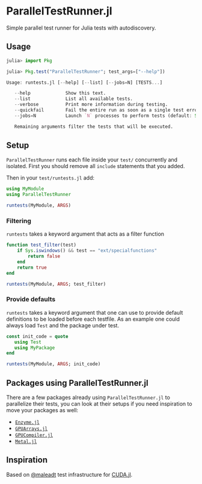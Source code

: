 # ParallelTestRunner.jl

Simple parallel test runner for Julia tests with autodiscovery.

## Usage

```julia
julia> import Pkg

julia> Pkg.test("ParallelTestRunner"; test_args=["--help"])

Usage: runtests.jl [--help] [--list] [--jobs=N] [TESTS...]

   --help             Show this text.
   --list             List all available tests.
   --verbose          Print more information during testing.
   --quickfail        Fail the entire run as soon as a single test errored.
   --jobs=N           Launch `N` processes to perform tests (default: Sys.CPU_THREADS).

   Remaining arguments filter the tests that will be executed.
```

## Setup

`ParallelTestRunner` runs each file inside your `test/` concurrently and isolated.
First you should remove all `include` statements that you added.

Then in your `test/runtests.jl` add:

```julia
using MyModule
using ParallelTestRunner

runtests(MyModule, ARGS)
```

### Filtering

`runtests` takes a keyword argument that acts as a filter function

```julia
function test_filter(test)
    if Sys.iswindows() && test == "ext/specialfunctions"
        return false
    end
    return true
end

runtests(MyModule, ARGS; test_filter)
```

### Provide defaults

`runtests` takes a keyword argument that one can use to provide default definitions to be loaded before each testfile.
As an example one could always load `Test` and the package under test.

```julia
const init_code = quote
   using Test
   using MyPackage
end

runtests(MyModule, ARGS; init_code)
```

## Packages using ParallelTestRunner.jl

There are a few packages already using `ParallelTestRunner.jl` to parallelize their tests, you can look at their setups if you need inspiration to move your packages as well:

* [`Enzyme.jl`](https://github.com/EnzymeAD/Enzyme.jl/blob/main/test/runtests.jl)
* [`GPUArrays.jl`](https://github.com/JuliaGPU/GPUArrays.jl/blob/master/test/runtests.jl)
* [`GPUCompiler.jl`](https://github.com/JuliaGPU/GPUCompiler.jl/blob/master/test/runtests.jl)
* [`Metal.jl`](https://github.com/JuliaGPU/Metal.jl/blob/main/test/runtests.jl)

## Inspiration
Based on [@maleadt](https://github.com/maleadt) test infrastructure for [CUDA.jl](https://github.com/JuliaGPU/CUDA.jl).
